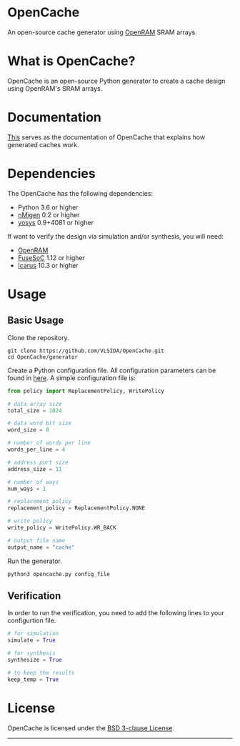 # OpenCache
An open-source cache generator using [OpenRAM] SRAM arrays.

# What is OpenCache?
OpenCache is an open-source Python generator to create a cache design using OpenRAM's SRAM arrays.

# Documentation
[This](CACHE.md) serves as the documentation of OpenCache that explains how generated caches work.

# Dependencies
The OpenCache has the following dependencies:
+ Python 3.6 or higher
+ [nMigen] 0.2 or higher
+ [yosys] 0.9+4081 or higher

If want to verify the design via simulation and/or synthesis, you will need:
+ [OpenRAM]
+ [FuseSoC] 1.12 or higher
+ [Icarus] 10.3 or higher

# Usage
## Basic Usage
Clone the repository.
```
git clone https://github.com/VLSIDA/OpenCache.git
cd OpenCache/generator
```
Create a Python configuration file. All configuration parameters can be found in [here](CONFIG.md). A simple configuration file is:
```python
from policy import ReplacementPolicy, WritePolicy

# data array size
total_size = 1024

# data word bit size
word_size = 8

# number of words per line
words_per_line = 4

# address port size
address_size = 11

# number of ways
num_ways = 1

# replacement policy
replacement_policy = ReplacementPolicy.NONE

# write policy
write_policy = WritePolicy.WR_BACK

# output file name
output_name = "cache"
```
Run the generator.
```
python3 opencache.py config_file
```

## Verification
In order to run the verification, you need to add the following lines to your configurtion file.
```python
# for simulation
simulate = True

# for synthesis
synthesize = True

# to keep the results
keep_temp = True
```

# License
OpenCache is licensed under the [BSD 3-clause License](LICENSE).

* * *

[OpenRAM]: https://github.com/VLSIDA/OpenRAM
[FuseSoC]: https://github.com/olofk/fusesoc
[Icarus]:  https://github.com/steveicarus/iverilog
[yosys]:   https://github.com/YosysHQ/yosys
[nMigen]:  https://github.com/nmigen/nmigen